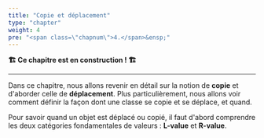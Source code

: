 ```yaml
---
title: "Copie et déplacement"
type: "chapter"
weight: 4
pre: "<span class=\"chapnum\">4.</span>&ensp;"
---
```


**🏗 Ce chapitre est en construction ! 🏗**

---

Dans ce chapitre, nous allons revenir en détail sur la notion de **copie** et d'aborder celle de **déplacement**.
Plus particulièrement, nous allons voir comment définir la façon dont une classe se copie et se déplace, et quand.

Pour savoir quand un objet est déplacé ou copié, il faut d'abord comprendre les deux catégories fondamentales de valeurs : **L-value** et **R-value**.


